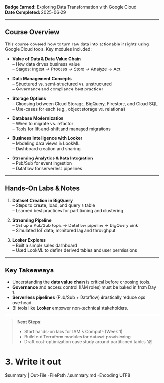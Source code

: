 **Badge Earned:** Exploring Data Transformation with Google Cloud  
**Date Completed:** 2025-06-29

---

## Course Overview

This course covered how to turn raw data into actionable insights using Google Cloud tools. Key modules included:

- **Value of Data & Data Value Chain**  
  – How data drives business value  
  – Stages: Ingest → Process → Store → Analyze → Act

- **Data Management Concepts**  
  – Structured vs. semi-structured vs. unstructured  
  – Governance and compliance best practices

- **Storage Options**  
  – Choosing between Cloud Storage, BigQuery, Firestore, and Cloud SQL  
  – Use-cases for each (e.g., object storage vs. relational)

- **Database Modernization**  
  – When to migrate vs. refactor  
  – Tools for lift-and-shift and managed migrations

- **Business Intelligence with Looker**  
  – Modeling data views in LookML  
  – Dashboard creation and sharing

- **Streaming Analytics & Data Integration**  
  – Pub/Sub for event ingestion  
  – Dataflow for serverless pipelines  

---

## Hands-On Labs & Notes

1. **Dataset Creation in BigQuery**  
   – Steps to create, load, and query a table  
   – Learned best practices for partitioning and clustering  

2. **Streaming Pipeline**  
   – Set up a Pub/Sub topic → Dataflow pipeline → BigQuery sink  
   – Simulated IoT data; monitored lag and throughput

3. **Looker Explores**  
   – Built a simple sales dashboard  
   – Used LookML to define derived tables and user permissions  

---

## Key Takeaways

- Understanding the **data value chain** is critical before choosing tools.  
- **Governance** and access control (IAM roles) must be baked in from Day 1.  
- **Serverless pipelines** (Pub/Sub + Dataflow) drastically reduce ops overhead.  
- BI tools like **Looker** empower non-technical stakeholders.

---

> **Next Steps:**  
> - Start hands-on labs for IAM & Compute (Week 1)  
> - Build out Terraform modules for dataset provisioning  
> - Draft cost-optimization case study around partitioned tables
'@

# 3. Write it out
$summary | Out-File -FilePath .\summary.md -Encoding UTF8